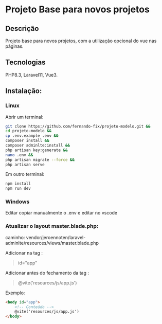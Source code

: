 # Projeto Base para novos projetos

## Descrição

Projeto base para novos projetos, com a utilização opcional do vue nas páginas.

## Tecnologias

PHP8.3, Laravel11, Vue3.

## Instalação:

### Linux
Abrir um terminal:
```bash
git clone https://github.com/fernando-fix/projeto-modelo.git &&
cd projeto-modelo &&
cp .env.example .env &&
composer install &&
composer adminlte:install &&
php artisan key:generate &&
nano .env &&
php artisan migrate --force &&
php artisan serve
```
Em outro terminal:
```bash
npm install
npm run dev
```

### Windows
Editar copiar manualmente o .env e editar no vscode

### Atualizar o layout master.blade.php:

caminho:
vendor/jeroennoten/laravel-adminlte/resources/views/master.blade.php

Adicionar na tag <body>:
>id="app"

Adicionar antes do fechamento da tag <body>:
>@vite('resources/js/app.js')

Exemplo:
```html
<body id="app">
    <!-- Conteúdo -->
    @vite('resources/js/app.js')
</body>
```
